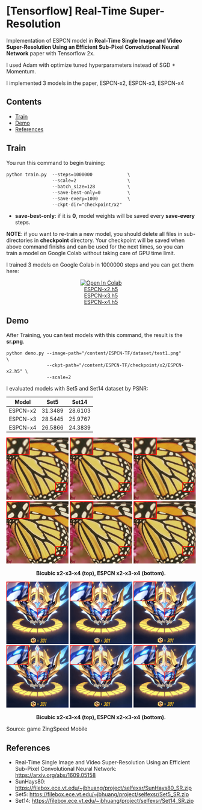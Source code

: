 # [Tensorflow] Real-Time Super-Resolution 

Implementation of ESPCN model in **Real-Time Single Image and Video Super-Resolution Using an Efficient Sub-Pixel Convolutional Neural Network** paper with Tensorflow 2x. 

I used Adam with optimize tuned hyperparameters instead of SGD + Momentum. 

I implemented 3 models in the paper, ESPCN-x2, ESPCN-x3, ESPCN-x4 


## Contents
- [Train](#train)
- [Demo](#demo)
- [References](#references)


## Train
You run this command to begin training:
```
python train.py  --steps=1000000             \
                 --scale=2                   \
                 --batch_size=128            \
                 --save-best-only=0          \
                 --save-every=1000           \
                 --ckpt-dir="checkpoint/x2"  
```
- **save-best-only**: if it is **0**, model weights will be saved every **save-every** steps.


**NOTE**: if you want to re-train a new model, you should delete all files in sub-directories in **checkpoint** directory. Your checkpoint will be saved when above command finishs and can be used for the next times, so you can train a model on Google Colab without taking care of GPU time limit.

I trained 3 models on Google Colab in 1000000 steps and you can get them here:
<div align="center">

[![Open In Colab](https://colab.research.google.com/assets/colab-badge.svg)](https://colab.research.google.com/drive/1Z2CHYJvC_bs8-_CnGDwWv-Bg8ShzjDJE?usp=sharing)
<br/>[ESPCN-x2.h5](checkpoint/x2/ESPCN-x2.h5)
<br/>[ESPCN-x3.h5](checkpoint/x3/ESPCN-x3.h5)
<br/>[ESPCN-x4.h5](checkpoint/x4/ESPCN-x4.h5)

</div>


## Demo 
After Training, you can test models with this command, the result is the **sr.png**.
```
python demo.py --image-path="/content/ESPCN-TF/dataset/test1.png"        \
               --ckpt-path="/content/ESPCN-TF/checkpoint/x2/ESPCN-x2.h5" \
               --scale=2
```

I evaluated models with Set5 and Set14 dataset by PSNR:

<div align="center">

|   Model  |  Set5   |  Set14  |
|:--------:|:-------:|:-------:|
| ESPCN-x2 | 31.3489 | 28.6103 |
| ESPCN-x3 | 28.5445 | 25.9767 |
| ESPCN-x4 | 26.5866 | 24.3839 |

</div>

<div align="center">
  <img src="./README/test1-x234-min.png" width="1000">  
  <p><strong>Bicubic x2-x3-x4 (top), ESPCN x2-x3-x4 (bottom).</strong></p>

  <img src="./README/test2-x234-min.png" width="1000">  
  <p><strong>Bicubic x2-x3-x4 (top), ESPCN x2-x3-x4 (bottom).</strong></p>
</div>
Source: game ZingSpeed Mobile

## References
- Real-Time Single Image and Video Super-Resolution Using an Efficient Sub-Pixel Convolutional Neural Network: https://arxiv.org/abs/1609.05158
- SunHays80: https://filebox.ece.vt.edu/~jbhuang/project/selfexsr/SunHays80_SR.zip
- Set5: https://filebox.ece.vt.edu/~jbhuang/project/selfexsr/Set5_SR.zip
- Set14: https://filebox.ece.vt.edu/~jbhuang/project/selfexsr/Set14_SR.zip
